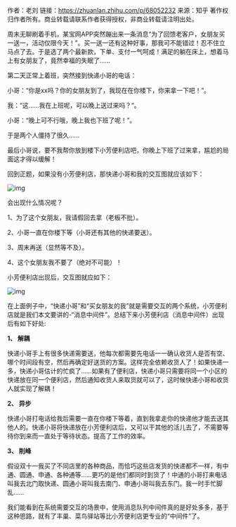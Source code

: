 作者：老刘
链接：https://zhuanlan.zhihu.com/p/68052232
来源：知乎
著作权归作者所有。商业转载请联系作者获得授权，非商业转载请注明出处。



周末无聊刷着手机，某宝网APP突然蹦出来一条消息“为了回馈老客户，女朋友买一送一，活动仅限今天！”。买一送一还有这种好事，那我可不能错过！忍不住立马点了去。于是选了两个最新款，下单、支付一气呵成！满足的躺在床上，想着马上有女朋友了，竟然幸福的失眠了……

第二天正常上着班，突然接到快递小哥的电话：

小哥：“你是xx吗？你的女朋友到了，我现在在你楼下，你来拿一下吧！”。

我：“这……我在上班呢，可以晚上送过来吗？“。

小哥：“晚上可不行哦，晚上我也下班了呢！”。

于是两个人僵持了很久……

最后小哥说，要不我帮你放到楼下小芳便利店吧，你晚上下班了过来拿，尴尬的局面这才得以缓解！

回到正题，如果没有小芳便利店，那快递小哥和我的交互图就应该如下：

![img](https://pic2.zhimg.com/v2-d4626f458bca9eba779206d429c7847d_b.jpg)

会出现什么情况呢？

1、为了这个女朋友，我请假回去拿（老板不批）。

2、小哥一直在你楼下等（小哥还有其他的快递要送）。

3、周末再送（显然等不及）。

4、这个女朋友我不要了（绝对不可能）！

小芳便利店出现后，交互图就应如下：

![img](https://pic1.zhimg.com/v2-7223101c709e35fdaa8f57b4d38f9580_b.jpg)

在上面例子中，“快递小哥”和“买女朋友的我”就是需要交互的两个系统，小芳便利店就是我们本文要讲的-“消息中间件”。总结下来小芳便利店（消息中间件）出现后有如下好处:

**1、 解耦**

快递小哥手上有很多快递需要送，他每次都需要先电话一一确认收货人是否有空、哪个时间段有空，然后再确定好送货的方案。这样完全依赖收货人了！如果快递一多，快递小哥估计的忙疯了……如果有了便利店，快递小哥只需要将同一个小区的快递放在同一个便利店，然后通知收货人来取货就可以了，这时候快递小哥和收货人就实现了解耦！

**2、 异步**

快递小哥打电话给我后需要一直在你楼下等着，直到我拿走你的快递他才能去送其他人的。快递小哥将快递放在小芳便利店后，又可以干其他的活儿去了，不需要等待你到来而一直处于等待状态。提高了工作的效率。

**3、 削峰**

假设双十一我买了不同店里的各种商品，而恰巧这些店发货的快递都不一样，有中通、圆通、申通、各种通等……更巧的是他们都同时到货了！中通的小哥打来电话叫我去北门取快递、圆通小哥叫我去南门、申通小哥叫我去东门。我一时手忙脚乱……

我们能看到在系统需要交互的场景中，使用消息队列中间件真的是好处多多，基于这种思路，就有了丰巢、菜鸟驿站等比小芳便利店更专业的“中间件”了。